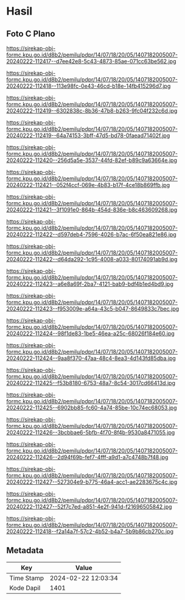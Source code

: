 # Hasil

## Foto C Plano

https://sirekap-obj-formc.kpu.go.id/d8b2/pemilu/pdpr/14/07/18/20/05/1407182005007-20240222-112417--d7ee42e8-5c43-4873-85ae-071cc63be562.jpg

https://sirekap-obj-formc.kpu.go.id/d8b2/pemilu/pdpr/14/07/18/20/05/1407182005007-20240222-112418--113e98fc-0e43-46cd-b18e-14fb415296d7.jpg

https://sirekap-obj-formc.kpu.go.id/d8b2/pemilu/pdpr/14/07/18/20/05/1407182005007-20240222-112419--6302838c-8b36-47b8-b263-9fc04f232c6d.jpg

https://sirekap-obj-formc.kpu.go.id/d8b2/pemilu/pdpr/14/07/18/20/05/1407182005007-20240222-112419--64a74153-3bff-47d5-bd78-0faead71402f.jpg

https://sirekap-obj-formc.kpu.go.id/d8b2/pemilu/pdpr/14/07/18/20/05/1407182005007-20240222-112420--256d5a5e-3537-44fd-82ef-b89c9a63664e.jpg

https://sirekap-obj-formc.kpu.go.id/d8b2/pemilu/pdpr/14/07/18/20/05/1407182005007-20240222-112421--052f4ccf-069e-4b83-b17f-4ce18b869ffb.jpg

https://sirekap-obj-formc.kpu.go.id/d8b2/pemilu/pdpr/14/07/18/20/05/1407182005007-20240222-112421--3f1091e0-864b-454d-836e-b8c463609268.jpg

https://sirekap-obj-formc.kpu.go.id/d8b2/pemilu/pdpr/14/07/18/20/05/1407182005007-20240222-112422--d597deb4-7596-4026-b7ac-6f50ea821e86.jpg

https://sirekap-obj-formc.kpu.go.id/d8b2/pemilu/pdpr/14/07/18/20/05/1407182005007-20240222-112422--d64da292-1c95-4008-a033-80174091ab9d.jpg

https://sirekap-obj-formc.kpu.go.id/d8b2/pemilu/pdpr/14/07/18/20/05/1407182005007-20240222-112423--a6e8a69f-2ba7-4121-bab9-bdf4b1ed4bd9.jpg

https://sirekap-obj-formc.kpu.go.id/d8b2/pemilu/pdpr/14/07/18/20/05/1407182005007-20240222-112423--f953009e-a64a-43c5-b047-8649833c7bec.jpg

https://sirekap-obj-formc.kpu.go.id/d8b2/pemilu/pdpr/14/07/18/20/05/1407182005007-20240222-112424--98f1de83-1be5-46ea-a25c-68026f184e60.jpg

https://sirekap-obj-formc.kpu.go.id/d8b2/pemilu/pdpr/14/07/18/20/05/1407182005007-20240222-112424--9aa8f370-47aa-48c4-8ea3-4d143fd85dba.jpg

https://sirekap-obj-formc.kpu.go.id/d8b2/pemilu/pdpr/14/07/18/20/05/1407182005007-20240222-112425--f53b8180-6753-48a7-8c54-3017cd66413d.jpg

https://sirekap-obj-formc.kpu.go.id/d8b2/pemilu/pdpr/14/07/18/20/05/1407182005007-20240222-112425--6902bb85-fc60-4a74-85be-10c74ec68053.jpg

https://sirekap-obj-formc.kpu.go.id/d8b2/pemilu/pdpr/14/07/18/20/05/1407182005007-20240222-112426--3bcbbae6-5bfb-4f70-8f4b-9530a8471055.jpg

https://sirekap-obj-formc.kpu.go.id/d8b2/pemilu/pdpr/14/07/18/20/05/1407182005007-20240222-112426--2d94f69b-fef7-4fff-a9d1-a7c4748b7f48.jpg

https://sirekap-obj-formc.kpu.go.id/d8b2/pemilu/pdpr/14/07/18/20/05/1407182005007-20240222-112427--527304e9-b775-46a4-acc1-ae2283675c4c.jpg

https://sirekap-obj-formc.kpu.go.id/d8b2/pemilu/pdpr/14/07/18/20/05/1407182005007-20240222-112427--52f7c7ed-a851-4e2f-941d-f21696505842.jpg

https://sirekap-obj-formc.kpu.go.id/d8b2/pemilu/pdpr/14/07/18/20/05/1407182005007-20240222-112418--f2a14a7f-57c2-4b52-b4a7-5b9b86cb270c.jpg


## Metadata

| Key        | Value               |
| ---------- | ------------------- |
| Time Stamp | 2024-02-22 12:03:34 |
| Kode Dapil | 1401                |



